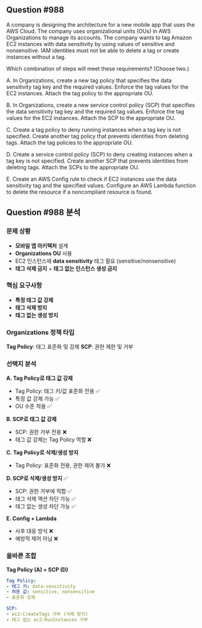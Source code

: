 ## Question #988
A company is designing the architecture for a new mobile app that uses the AWS Cloud. The company uses organizational units (OUs) in AWS Organizations to manage its accounts. The company wants to tag Amazon EC2 instances with data sensitivity by using values of sensitive and nonsensitive. IAM identities must not be able to delete a tag or create instances without a tag.

Which combination of steps will meet these requirements? (Choose two.)

A. In Organizations, create a new tag policy that specifies the data sensitivity tag key and the required values. Enforce the tag values for the EC2 instances. Attach the tag policy to the appropriate OU.

B. In Organizations, create a new service control policy (SCP) that specifies the data sensitivity tag key and the required tag values. Enforce the tag values for the EC2 instances. Attach the SCP to the appropriate OU.

C. Create a tag policy to deny running instances when a tag key is not specified. Create another tag policy that prevents identities from deleting tags. Attach the tag policies to the appropriate OU.

D. Create a service control policy (SCP) to deny creating instances when a tag key is not specified. Create another SCP that prevents identities from deleting tags. Attach the SCPs to the appropriate OU.

E. Create an AWS Config rule to check if EC2 instances use the data sensitivity tag and the specified values. Configure an AWS Lambda function to delete the resource if a noncompliant resource is found.

## Question #988 분석

### 문제 상황
- **모바일 앱 아키텍처** 설계
- **Organizations OU** 사용
- EC2 인스턴스에 **data sensitivity** 태그 필요 (sensitive/nonsensitive)
- **태그 삭제 금지** + **태그 없는 인스턴스 생성 금지**

### 핵심 요구사항
- **특정 태그 값 강제**
- **태그 삭제 방지**
- **태그 없는 생성 방지**

### Organizations 정책 타입

**Tag Policy**: 태그 표준화 및 강제
**SCP**: 권한 제한 및 거부

### 선택지 분석

**A. Tag Policy로 태그 값 강제**
- Tag Policy: 태그 키/값 표준화 전용 ✅
- 특정 값 강제 가능 ✅
- OU 수준 적용 ✅

**B. SCP로 태그 값 강제**
- SCP: 권한 거부 전용 ❌
- 태그 값 강제는 Tag Policy 역할 ❌

**C. Tag Policy로 삭제/생성 방지**
- Tag Policy: 표준화 전용, 권한 제어 불가 ❌

**D. SCP로 삭제/생성 방지** ✅
- SCP: 권한 거부에 적합 ✅
- 태그 삭제 액션 차단 가능 ✅
- 태그 없는 생성 차단 가능 ✅

**E. Config + Lambda**
- 사후 대응 방식 ❌
- 예방적 제어 아님 ❌

### 올바른 조합

**Tag Policy (A) + SCP (D)**
```yaml
Tag Policy:
- 태그 키: data-sensitivity
- 허용 값: sensitive, nonsensitive
- 표준화 강제

SCP:
- ec2:CreateTags 거부 (삭제 방지)
- 태그 없는 ec2:RunInstances 거부
```